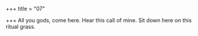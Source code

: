 +++
title = "07"

+++
All you gods, come here. Hear this call of mine.
Sit down here on this ritual grass.